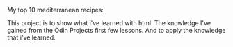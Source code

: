 My top 10 mediterranean recipes:

This project is to show what i've learned with html. The knowledge I've gained from the Odin Projects first few lessons. And to apply the knowledge that i've learned.
